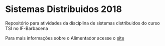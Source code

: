 # Sistemas Distribuidos 2018

Repositório para atividades da disciplina de sistemas distribuidos do curso TSI no IF-Barbacena

Para mais informações sobre o Alimentador acesse o [site](https://leuribeiru.github.io/)
